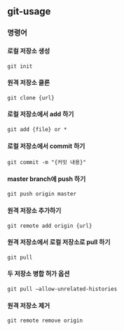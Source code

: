 ## git-usage

### 명령어

#### 로컬 저장소 생성
    git init
#### 원격 저장소 클론
    git clone {url}
#### 로컬 저장소에서 add 하기
    git add {file} or *
#### 로컬 저장소에서 commit 하기
    git commit -m "{커밋 내용}"
#### master branch에 push 하기
    git push origin master
#### 원격 저장소 추가하기
    git remote add origin {url}
#### 원격 저장소에서 로컬 저장소로 pull 하기
    git pull
#### 두 저장소 병합 허가 옵션
    git pull –allow-unrelated-histories
#### 원격 저장소 제거
    git remote remove origin
